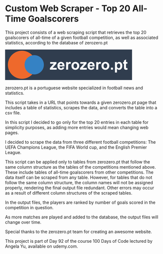 # Custom Web Scraper - Top 20 All-Time Goalscorers

This project consists of a web scraping script that retrieves the top 20 goalscorers of all-time of a given football competition, as well as associated statistics, according to the database of zerozero.pt

![Alt text](images/zerozero-logo.png)

zerozero.pt is a portuguese website specialized in football news and statistics.

This script takes in a URL that points towards a given zerozero.pt page that includes a table of statistics, scrapes the data, and converts the table into a csv file.

In this script I decided to go only for the top 20 entries in each table for simplicity purposes, as adding more entries would mean changing web pages.

I decided to scrape the data from three different football competitions: The UEFA Champions League, the FIFA World cup, and the English Premier League.

This script can be applied only to tables from zerozero.pt that follow the same column structure as the tables of the competitions mentioned above. These include tables of all-time goalscorers from other competitions. The data itself can be scraped from any table. However, for tables that do not follow the same column structure, the column names will not be assigned properly, rendering the final output file redundant. Other errors may occur as a result of different column structures of the scraped tables.   

In the output files, the players are ranked by number of goals scored in the competition in question.

As more matches are played and added to the database, the output files will change over time.

Special thanks to the zerozero.pt team for creating an awesome website.

This project is part of Day 92 of the course 100 Days of Code lectured by Angela Yu, available on udemy.com.




